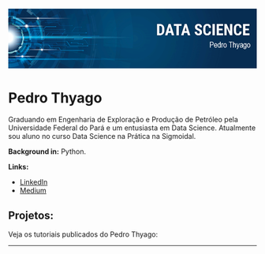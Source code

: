 
<p align="center">
  <img src="banner.png" >
</p>

# Pedro Thyago
<sub></sub>

Graduando em Engenharia de Exploração e Produção de Petróleo pela Universidade Federal do Pará e um entusiasta em Data Science. Atualmente sou aluno no curso Data Science na Prática na Sigmoidal.

**Background in:** Python.

**Links:**
* [LinkedIn](https://www.linkedin.com/in/thyago-pereira-eng/)
* [Medium](https://medium.com/@pdro.gomesh)


## Projetos:
Veja os tutoriais publicados do Pedro Thyago:



---
